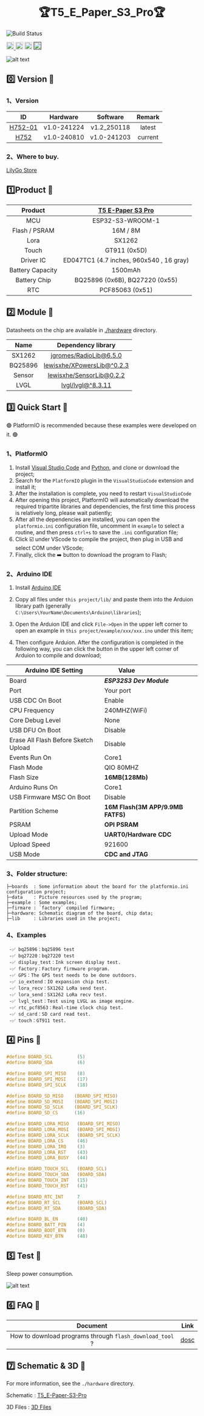 


<h1 align = "center">🏆T5_E_Paper_S3_Pro🏆</h1>

![Build Status](https://github.com/Xinyuan-LilyGO/T5S3-4.7-e-paper-PRO/actions/workflows/platformio.yml/badge.svg?event=push)

<p> 
  <a href="https://platformio.org/"> <img src="./images/PlatformIO_badge.png" height="20px"> </a>
  <a href="https://www.arduino.cc/en/software"> <img src="./images/Arduino_badge.png" height="20px"></a>
  <a href="https://lilygo.cc/products/t5-e-paper-s3-pro"> <img src="https://img.shields.io/badge/Liiygo-T5S3_E_Paper_S3_PRO-blue" height="20px"></a>
  <a href=""> <img src="https://img.shields.io/badge/language-c++-brightgreen" height="20px"></a>
</p>

![alt text](./docs/README_img/image.png)

## :zero: Version 🎁

### 1、Version

|                                       ID                                       |  Hardware   |  Software   | Remark  |
| :----------------------------------------------------------------------------: | :---------: | :---------: | :----:  |
| [H752-01](https://github.com/Xinyuan-LilyGO/T5S3-4.7-e-paper-PRO/tree/H752-01) | v1.0-241224 | v1.2_250118 | latest  |
|    [H752](https://github.com/Xinyuan-LilyGO/T5S3-4.7-e-paper-PRO/tree/H752)    | v1.0-240810 | v1.0-241203 | current |



### 2、Where to buy.

[LilyGo Store](https://lilygo.cc/products/t5-e-paper-s3-pro)

## :one:Product 🎁

|     Product      | [T5 E-Paper S3 Pro](https://lilygo.cc/products/t5-e-paper-s3-pro) |
| :--------------: | :---------------------------------------------------------------: |
|       MCU        |                         ESP32-S3-WROOM-1                          |
|  Flash / PSRAM   |                             16M / 8M                              |
|       Lora       |                              SX1262                               |
|      Touch       |                           GT911 (0x5D)                            |
|    Driver IC     |             ED047TC1 (4.7 inches, 960x540 , 16 gray)              |
| Battery Capacity |                              1500mAh                              |
|   Battery Chip   |                  BQ25896 (0x6B), BQ27220 (0x55)                   |
|       RTC        |                          PCF85063 (0x51)                          |

## :two: Module 🎁

Datasheets on the chip are available in [./hardware](./hardware/) directory.

|  Name   |                            Dependency library                            |
| :-----: | :----------------------------------------------------------------------: |
| SX1262  |      [jgromes/RadioLib@6.5.0](https://github.com/jgromes/RadioLib)       |
| BQ25896 |   [lewisxhe/XPowersLib@^0.2.3](https://github.com/lewisxhe/XPowersLib)   |
| Sensor  |    [lewisxhe/SensorLib@0.2.2](https://github.com/lewisxhe/SensorsLib)    |
|  LVGL   |      [lvgl/lvgl@^8.3.11](https://github.com/lvgl/lvgl/tree/v8.3.11)      |

## :three: Quick Start 🎁

🟢 PlatformIO is recommended because these examples were developed on it. 🟢 

### 1、PlatformIO

1. Install [Visual Studio Code](https://code.visualstudio.com/) and [Python](https://www.python.org/), and clone or download the project;
2. Search for the `PlatformIO` plugin in the `VisualStudioCode` extension and install it;
3. After the installation is complete, you need to restart `VisualStudioCode`
4. After opening this project, PlatformIO will automatically download the required tripartite libraries and dependencies, the first time this process is relatively long, please wait patiently;
5. After all the dependencies are installed, you can open the `platformio.ini` configuration file, uncomment in `example` to select a routine, and then press `ctrl+s` to save the `.ini` configuration file;
6. Click :ballot_box_with_check: under VScode to compile the project, then plug in USB and select COM under VScode;
7. Finally, click the :arrow_right:  button to download the program to Flash;

### 2、Arduino IDE

1. Install [Arduino IDE](https://www.arduino.cc/en/software)

2. Copy all files under `this project/lib/` and paste them into the Arduion library path (generally `C:\Users\YourName\Documents\Arduino\libraries`);

3. Open the Arduion IDE and click `File->Open` in the upper left corner to open an example in `this project/example/xxx/xxx.ino` under this item;

4. Then configure Arduion. After the configuration is completed in the following way, you can click the button in the upper left corner of Arduion to compile and download;

| Arduino IDE Setting                  | Value                              |
| ------------------------------------ | ---------------------------------- |
| Board                                | ***ESP32S3 Dev Module***           |
| Port                                 | Your port                          |
| USB CDC On Boot                      | Enable                             |
| CPU Frequency                        | 240MHZ(WiFi)                       |
| Core Debug Level                     | None                               |
| USB DFU On Boot                      | Disable                            |
| Erase All Flash Before Sketch Upload | Disable                            |
| Events Run On                        | Core1                              |
| Flash Mode                           | QIO 80MHZ                          |
| Flash Size                           | **16MB(128Mb)**                    |
| Arduino Runs On                      | Core1                              |
| USB Firmware MSC On Boot             | Disable                            |
| Partition Scheme                     | **16M Flash(3M APP/9.9MB FATFS)**  |
| PSRAM                                | **OPI PSRAM**                      |
| Upload Mode                          | **UART0/Hardware CDC**             |
| Upload Speed                         | 921600                             |
| USB Mode                             | **CDC and JTAG**                   |


### 3、Folder structure:

~~~
├─boards  : Some information about the board for the platformio.ini configuration project;
├─data    : Picture resources used by the program;
├─example : Some examples;
├─firmare : `factory` compiled firmware;
├─hardware: Schematic diagram of the board, chip data;
├─lib     : Libraries used in the project;

~~~

### 4、Examples

~~~
 -✅ bq25896：bq25896 test
 -✅ bq27220：bq27220 test
 -✅ display_test：Ink screen display test.
 -✅ factory：Factory firmware program.
 -✅ GPS：The GPS test needs to be done outdoors.
 -✅ io_extend：IO expansion chip test.
 -✅ lora_recv：SX1262 LoRa send test.
 -✅ lora_send：SX1262 LoRa recv test.
 -✅ lvgl_test：Test using LVGL as image engine.
 -✅ rtc_pcf8563：Real-time clock chip test.
 -✅ sd_card：SD card read test.
 -✅ touch：GT911 test.
~~~

## :four: Pins 🎁

~~~c
#define BOARD_SCL         (5)
#define BOARD_SDA         (6)

#define BOARD_SPI_MISO    (8)
#define BOARD_SPI_MOSI    (17)
#define BOARD_SPI_SCLK    (18)

#define BOARD_SD_MISO    (BOARD_SPI_MISO)
#define BOARD_SD_MOSI    (BOARD_SPI_MOSI)
#define BOARD_SD_SCLK    (BOARD_SPI_SCLK)
#define BOARD_SD_CS      (16)

#define BOARD_LORA_MISO   (BOARD_SPI_MISO)
#define BOARD_LORA_MOSI   (BOARD_SPI_MOSI)
#define BOARD_LORA_SCLK   (BOARD_SPI_SCLK)
#define BOARD_LORA_CS     (46)
#define BOARD_LORA_IRQ    (3)
#define BOARD_LORA_RST    (43)
#define BOARD_LORA_BUSY   (44)

#define BOARD_TOUCH_SCL   (BOARD_SCL)
#define BOARD_TOUCH_SDA   (BOARD_SDA)
#define BOARD_TOUCH_INT   (15)
#define BOARD_TOUCH_RST   (41)

#define BOARD_RTC_INT     7
#define BOARD_RT_SCL      (BOARD_SCL)
#define BOARD_RT_SDA      (BOARD_SDA)

#define BOARD_BL_EN       (40)
#define BOARD_BATT_PIN    (4)
#define BOARD_BOOT_BTN    (0)
#define BOARD_KEY_BTN     (48)
~~~

## :five: Test 🎁

Sleep power consumption.

![alt text](./docs/README_img/image-2.png)

## :six: FAQ 🎁

|                         Document                         |                           Link                            |
| :------------------------------------------------------: | :-------------------------------------------------------: |
| How to download programs through `flash_download_tool` ? | [dosc](./docs/flash_download_tool/flash_download_tool.md) |

## :seven: Schematic & 3D 🎁

For more information, see the `./hardware` directory.

Schematic : [T5_E-Paper-S3-Pro](./hardware/T5%20E-paper%20S3%20Pro%20V1.0%2024-12-24.pdf)

3D Files : [3D Files](./DXF/)


